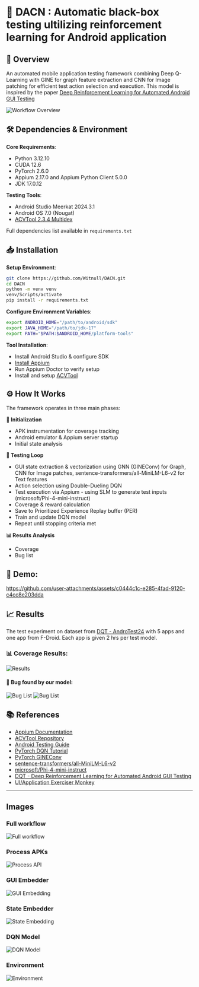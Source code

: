 # 🤖 DACN : Automatic black-box testing ultilizing reinforcement learning for Android application

## 📱 Overview

An automated mobile application testing framework combining Deep Q-Learning with GINE for graph feature extraction and CNN for Image patching for efficient test action selection and execution. This model is inspired by the paper [Deep Reinforcement Learning for Automated Android GUI Testing](https://dl.acm.org/doi/10.1145/3597503.3623344)

![Workflow Overview](asset/images/model_wf_gen.png)

## 🛠️ Dependencies & Environment

**Core Requirements**:

- Python 3.12.10
- CUDA 12.6
- PyTorch 2.6.0
- Appium 2.17.0 and Appium Python Client 5.0.0
- JDK 17.0.12

**Testing Tools**:

- Android Studio Meerkat 2024.3.1
- Android OS 7.0 (Nougat)
- [ACVTool 2.3.4 Multidex](https://github.com/pilgun/acvtool)

Full dependencies list available in `requirements.txt`

## 📥 Installation

**Setup Environment**:

```bash
git clone https://github.com/Witnull/DACN.git
cd DACN
python -m venv venv
venv/Scripts/activate
pip install -r requirements.txt
```

**Configure Environment Variables**:

```bash
export ANDROID_HOME="/path/to/android/sdk"
export JAVA_HOME="/path/to/jdk-17"
export PATH="$PATH:$ANDROID_HOME/platform-tools"
```

**Tool Installation**:

- Install Android Studio & configure SDK
- [Install Appium](https://appium.io/docs/en/latest/quickstart/install/)
- Run Appium Doctor to verify setup
- Install and setup [ACVTool](https://github.com/pilgun/acvtool)

## ⚙️ How It Works

The framework operates in three main phases:

**🚀 Initialization**

- APK instrumentation for coverage tracking
- Android emulator & Appium server startup
- Initial state analysis

**🔄 Testing Loop**

- GUI state extraction & vectorization using GNN (GINEConv) for Graph, CNN for Image patches, sentence-transformers/all-MiniLM-L6-v2 for Text features
- Action selection using Double-Dueling DQN
- Test execution via Appium - using SLM to generate test inputs (microsoft/Phi-4-mini-instruct)
- Coverage & reward calculation
- Save to Prioritized Experience Replay buffer (PER)
- Train and update DQN model
- Repeat until stopping criteria met

**📊 Results Analysis**

- Coverage
- Bug list

## 🎥 Demo:

https://github.com/user-attachments/assets/c0444c1c-e285-4fad-9120-c4cc8e203dda

## 📈 Results

The test experiment on dataset from [DQT - AndroTest24](https://github.com/Yuanhong-Lan/AndroTest24) with 5 apps and one app from F-Droid.
Each app is given 2 hrs per test model.

### 📊 Coverage Results:

![Results](asset/images/Cov_res.png)

#### 🐛 Bug found by our model:

![Bug List](asset/images/errfound.png)
![Bug List](asset/images/err_types.png)

## 📚 References

- [Appium Documentation](https://appium.io/docs/en/2.0/)
- [ACVTool Repository](https://github.com/pilgun/acvtool)
- [Android Testing Guide](https://developer.android.com/training/testing)
- [PyTorch DQN Tutorial](https://pytorch.org/tutorials/intermediate/reinforcement_q_learning.html)
- [PyTorch GINEConv](https://pytorch-geometric.readthedocs.io/en/2.6.0/generated/torch_geometric.nn.conv.GINEConv.html)
- [sentence-transformers/all-MiniLM-L6-v2](https://huggingface.co/sentence-transformers/all-MiniLM-L6-v2)
- [microsoft/Phi-4-mini-instruct](https://huggingface.co/microsoft/Phi-4-mini-instruct)
- [DQT - Deep Reinforcement Learning for Automated Android GUI Testing](https://dl.acm.org/doi/10.1145/3597503.3623344)
- [UI/Application Exerciser Monkey](https://developer.android.com/studio/test/other-testing-tools/monkey)

---
## Images
### Full workflow
![Full workflow](asset/images/model_full_wf.png)
### Process APKs
![Process API](asset/images/process_apk.png)
### GUI Embedder
![GUI Embedding](asset/images/guiem_wf.png)
### State Embedder
![State Embedding](asset/images/stateem_wf.png)
### DQN Model
![DQN Model](asset/images/dqna_wf.png)
### Environment
![Environment](asset/images/env_wf.png)
